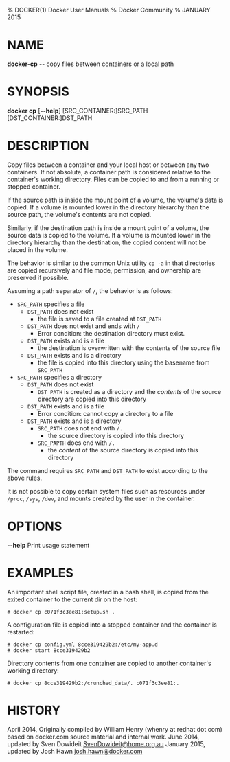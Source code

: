% DOCKER(1) Docker User Manuals
% Docker Community
% JANUARY 2015
# NAME
**docker-cp** -- copy files between containers or a local path

# SYNOPSIS
**docker cp**
[**--help**]
[SRC_CONTAINER:]SRC_PATH [DST_CONTAINER:]DST_PATH

# DESCRIPTION
Copy files between a container and your local host or between any two
containers. If not absolute, a container path is considered relative to the
container's working directory. Files can be copied to and from a running or
stopped container.

If the source path is inside the mount point of a volume, the volume's data is
copied. If a volume is mounted lower in the directory hierarchy than the source
path, the volume's contents are not copied.

Similarly, if the destination path is inside a mount point of a volume, the
source data is copied to the volume. If a volume is mounted lower in the
directory hierarchy than the destination, the copied content will not be placed
in the volume.

The behavior is similar to the common Unix utility `cp -a` in that directories
are copied recursively and file mode, permission, and ownership are preserved
if possible.

Assuming a path separator of `/`, the behavior is as follows:

- `SRC_PATH` specifies a file
    - `DST_PATH` does not exist
        - the file is saved to a file created at `DST_PATH`
    - `DST_PATH` does not exist and ends with `/`
        - Error condition: the destination directory must exist.
    - `DST_PATH` exists and is a file
        - the destination is overwritten with the contents of the source file
    - `DST_PATH` exists and is a directory
        - the file is copied into this directory using the basename from
          `SRC_PATH`
- `SRC_PATH` specifies a directory
    - `DST_PATH` does not exist
        - `DST_PATH` is created as a directory and the *contents* of the source
           directory are copied into this directory
    - `DST_PATH` exists and is a file
        - Error condition: cannot copy a directory to a file
    - `DST_PATH` exists and is a directory
        - `SRC_PATH` does not end with `/.`
            - the source directory is copied into this directory
        - `SRC_PAPTH` does end with `/.`
            - the *content* of the source directory is copied into this
              directory

The command requires `SRC_PATH` and `DST_PATH` to exist according to the above
rules.

It is not possible to copy certain system files such as resources under
`/proc`, `/sys`, `/dev`, and mounts created by the user in the container.

# OPTIONS
**--help**
  Print usage statement

# EXAMPLES
An important shell script file, created in a bash shell, is copied from
the exited container to the current dir on the host:

    # docker cp c071f3c3ee81:setup.sh .

A configuration file is copied into a stopped container and the container is
restarted:

    # docker cp config.yml 8cce319429b2:/etc/my-app.d
    # docker start 8cce319429b2

Directory contents from one container are copied to another container's
working directory:

	# docker cp 8cce319429b2:/crunched_data/. c071f3c3ee81:.

# HISTORY
April 2014, Originally compiled by William Henry (whenry at redhat dot com)
based on docker.com source material and internal work.
June 2014, updated by Sven Dowideit <SvenDowideit@home.org.au>
January 2015, updated by Josh Hawn <josh.hawn@docker.com>
